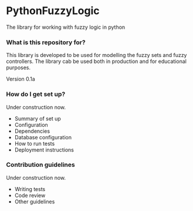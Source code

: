 # PythonFuzzyLogic
The library for working with fuzzy logic in python

### What is this repository for? ###

This library is developed to be used for modelling the fuzzy sets and fuzzy controllers. The library cab be used both in production and for educational purposes.

Version 0.1a

### How do I get set up? ###

Under construction now.
* Summary of set up
* Configuration
* Dependencies
* Database configuration
* How to run tests
* Deployment instructions

### Contribution guidelines ###

Under construction now.
* Writing tests
* Code review
* Other guidelines
